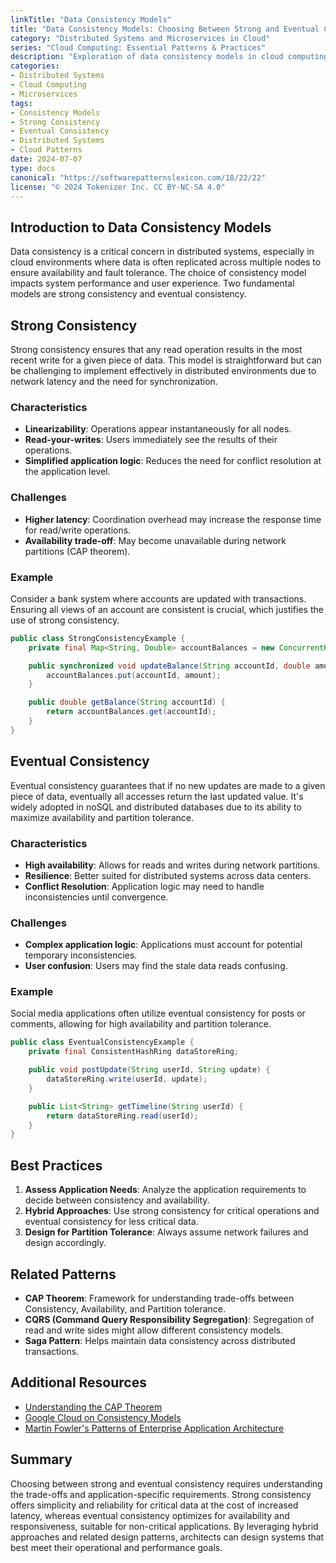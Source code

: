 ```yaml
---
linkTitle: "Data Consistency Models"
title: "Data Consistency Models: Choosing Between Strong and Eventual Consistency"
category: "Distributed Systems and Microservices in Cloud"
series: "Cloud Computing: Essential Patterns & Practices"
description: "Exploration of data consistency models in cloud computing, focusing on the trade-offs between strong and eventual consistency in distributed systems and microservices architecture."
categories:
- Distributed Systems
- Cloud Computing
- Microservices
tags:
- Consistency Models
- Strong Consistency
- Eventual Consistency
- Distributed Systems
- Cloud Patterns
date: 2024-07-07
type: docs
canonical: "https://softwarepatternslexicon.com/18/22/22"
license: "© 2024 Tokenizer Inc. CC BY-NC-SA 4.0"
---
```


## Introduction to Data Consistency Models

Data consistency is a critical concern in distributed systems, especially in cloud environments where data is often replicated across multiple nodes to ensure availability and fault tolerance. The choice of consistency model impacts system performance and user experience. Two fundamental models are strong consistency and eventual consistency.

## Strong Consistency

Strong consistency ensures that any read operation results in the most recent write for a given piece of data. This model is straightforward but can be challenging to implement effectively in distributed environments due to network latency and the need for synchronization.

### Characteristics
- **Linearizability**: Operations appear instantaneously for all nodes.
- **Read-your-writes**: Users immediately see the results of their operations.
- **Simplified application logic**: Reduces the need for conflict resolution at the application level.

### Challenges
- **Higher latency**: Coordination overhead may increase the response time for read/write operations.
- **Availability trade-off**: May become unavailable during network partitions (CAP theorem).

### Example
Consider a bank system where accounts are updated with transactions. Ensuring all views of an account are consistent is crucial, which justifies the use of strong consistency.

```java
public class StrongConsistencyExample {
    private final Map<String, Double> accountBalances = new ConcurrentHashMap<>();

    public synchronized void updateBalance(String accountId, double amount) {
        accountBalances.put(accountId, amount);
    }

    public double getBalance(String accountId) {
        return accountBalances.get(accountId);
    }
}
```

## Eventual Consistency

Eventual consistency guarantees that if no new updates are made to a given piece of data, eventually all accesses return the last updated value. It's widely adopted in noSQL and distributed databases due to its ability to maximize availability and partition tolerance.

### Characteristics
- **High availability**: Allows for reads and writes during network partitions.
- **Resilience**: Better suited for distributed systems across data centers.
- **Conflict Resolution**: Application logic may need to handle inconsistencies until convergence.

### Challenges
- **Complex application logic**: Applications must account for potential temporary inconsistencies.
- **User confusion**: Users may find the stale data reads confusing.

### Example
Social media applications often utilize eventual consistency for posts or comments, allowing for high availability and partition tolerance.

```java
public class EventualConsistencyExample {
    private final ConsistentHashRing dataStoreRing;

    public void postUpdate(String userId, String update) {
        dataStoreRing.write(userId, update);
    }

    public List<String> getTimeline(String userId) {
        return dataStoreRing.read(userId);
    }
}
```

## Best Practices

1. **Assess Application Needs**: Analyze the application requirements to decide between consistency and availability.
2. **Hybrid Approaches**: Use strong consistency for critical operations and eventual consistency for less critical data.
3. **Design for Partition Tolerance**: Always assume network failures and design accordingly.

## Related Patterns

- **CAP Theorem**: Framework for understanding trade-offs between Consistency, Availability, and Partition tolerance.
- **CQRS (Command Query Responsibility Segregation)**: Segregation of read and write sides might allow different consistency models.
- **Saga Pattern**: Helps maintain data consistency across distributed transactions.

## Additional Resources

- [Understanding the CAP Theorem](https://example.com/cap-theorem)
- [Google Cloud on Consistency Models](https://example.com/google-consistency)
- [Martin Fowler's Patterns of Enterprise Application Architecture](https://martinfowler.com/books/eaa.html)

## Summary

Choosing between strong and eventual consistency requires understanding the trade-offs and application-specific requirements. Strong consistency offers simplicity and reliability for critical data at the cost of increased latency, whereas eventual consistency optimizes for availability and responsiveness, suitable for non-critical applications. By leveraging hybrid approaches and related design patterns, architects can design systems that best meet their operational and performance goals.
